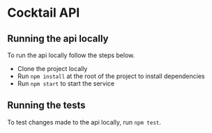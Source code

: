 # Cocktail API

## Running the api locally
To run the api locally follow the steps below.
- Clone the project locally
- Run `npm install` at the root of the project to install dependencies
- Run `npm start` to start the service

## Running the tests
To test changes made to the api locally, run `npm test`.

